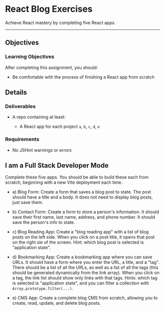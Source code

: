 # React Blog Exercises

Achieve React mastery by completing five React apps.

---------------

## Objectives

### Learning Objectives

After completing this assignment, you should:

- Be comfortable with the process of finishing a React app from scratch

## Details

### Deliverables

* A repo containing at least:

  * A React app for each project `a`, `b`, `c`, `d`, `e`

### Requirements

* No JSHint warnings or errors

## I am a Full Stack Developer Mode

Complete these five apps. You should be able to build these each from scratch, beginning with a new Vite deployment each time. 

- a) Blog Form: Create a form that saves a blog post to state. The post
  should have a title and a body. It does not need to display blog posts, just
  save them.

- b) Contact Form: Create a form to store a person's information. It should save their first name, last name,
  address, and phone number.  It should save the person's info to state.

- c) Blog Reading App: Create a "blog reading app" with a list of blog posts on the
  left side. When you click on a post title, it opens that post on the right sie of the screen.
  Hint: which blog post is selected is "application state".

- d) Bookmarking App: Create a bookmarking app where you can save URLs. It should have a form
  where you enter the URL, a title, and a "tag". There should be a list of all
  the URLs, as well as a list of all the tags (this should be generated
  dynamically from the link array). When you click on a tag, the link list
  should show only links with that tags. Hints: which tag is selected is "application
  state", and you can filter a collection with `Array.prototype.filter(...)`.

- e) CMS App: Create a complete blog CMS from scratch, allowing you to create, read,
  update, and delete blog posts.
